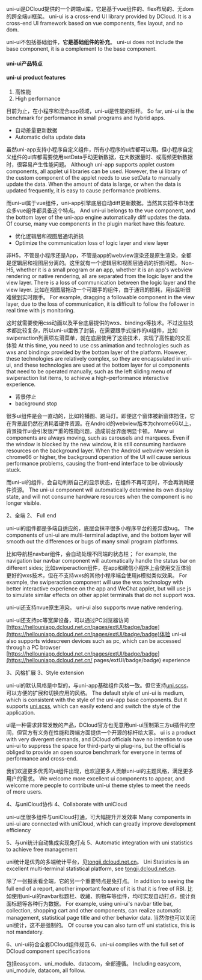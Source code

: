 uni-ui是DCloud提供的一个跨端ui库，它是基于vue组件的、flex布局的、无dom的跨全端ui框架。
uni-ui is a cross-end UI library provided by DCloud. It is a cross-end UI framework based on vue components, flex layout, and no dom.

uni-ui不包括基础组件，**它是基础组件的补充**。
uni-ui does not include the base component, it is a complement to the base component.

#### uni-ui产品特点
#### uni-ui product features

1. 高性能
1. High performance

目前为止，在小程序和混合app领域，uni-ui是性能的标杆。
So far, uni-ui is the benchmark for performance in small programs and hybrid apps.

- 自动差量更新数据
- Automatic delta update data

虽然uni-app支持小程序自定义组件，所有小程序的ui库都可以用。但小程序自定义组件的ui库都需要使用setData手动更新数据，在大数据量时、或高频更新数据时，很容易产生性能问题。
Although uni-app supports applet custom components, all applet ui libraries can be used. However, the ui library of the custom component of the applet needs to use setData to manually update the data. When the amount of data is large, or when the data is updated frequently, it is easy to cause performance problems.

而uni-ui属于vue组件，uni-app引擎底层自动diff更新数据。当然其实插件市场里众多vue组件都具备这个特点。
And uni-ui belongs to the vue component, and the bottom layer of the uni-app engine automatically diff updates the data. Of course, many vue components in the plugin market have this feature.

- 优化逻辑层和视图层通讯折损
- Optimize the communication loss of logic layer and view layer

非H5，不管是小程序还是App，不管是app的webview渲染还是原生渲染，全都是逻辑层和视图层分离的。这里就有一个逻辑层和视图层通讯的折损问题。
Non-H5, whether it is a small program or an app, whether it is an app's webview rendering or native rendering, all are separated from the logic layer and the view layer. There is a loss of communication between the logic layer and the view layer.
比如在视图层拖动一个可跟手的组件，由于通讯的损耗，用js监听很难做到实时跟手。
For example, dragging a followable component in the view layer, due to the loss of communication, it is difficult to follow the follower in real time with js monitoring.

这时就需要使用css动画以及平台底层提供的wxs、bindingx等技术。不过这些技术都比较复杂，所以uni-ui里做了封装，在需要跟手式操作的ui组件，比如swiperaction列表项左滑菜单，就在底层使用了这些技术，实现了高性能的交互体验
At this time, you need to use css animation and technologies such as wxs and bindingx provided by the bottom layer of the platform. However, these technologies are relatively complex, so they are encapsulated in uni-ui, and these technologies are used at the bottom layer for ui components that need to be operated manually, such as the left sliding menu of swiperaction list items, to achieve a high-performance interactive experience.

- 背景停止
- background stop

很多ui组件是会一直动的，比如轮播图、跑马灯。即便这个窗体被新窗体挡住，它在背景层仍然在消耗着硬件资源。在Android的webview版本为chrome66以上，背景操作ui会引发很严重的性能问题，造成前台界面明显卡顿。
Many ui components are always moving, such as carousels and marquees. Even if the window is blocked by the new window, it is still consuming hardware resources on the background layer. When the Android webview version is chrome66 or higher, the background operation of the UI will cause serious performance problems, causing the front-end interface to be obviously stuck.

而uni-ui的组件，会自动判断自己的显示状态，在组件不再可见时，不会再消耗硬件资源。
The uni-ui component will automatically determine its own display state, and will not consume hardware resources when the component is no longer visible.

2、全端
2、 Full end

uni-ui的组件都是多端自适应的，底层会抹平很多小程序平台的差异或bug。
The components of uni-ui are multi-terminal adaptive, and the bottom layer will smooth out the differences or bugs of many small program platforms.

比如导航栏navbar组件，会自动处理不同端的状态栏；
For example, the navigation bar navbar component will automatically handle the status bar on different sides;
比如swiperaction组件，在app和微信小程序上会使用交互体验更好的wxs技术，但在不支持wxs的其他小程序端会使用js模拟类似效果。
For example, the swiperaction component will use the wxs technology with better interactive experience on the app and WeChat applet, but will use js to simulate similar effects on other applet terminals that do not support wxs.

uni-ui还支持nvue原生渲染。
uni-ui also supports nvue native rendering.

uni-ui还支持pc等宽屏设备，可以通过PC浏览器访问[https://hellouniapp.dcloud.net.cn/pages/extUI/badge/badge](https://hellouniapp.dcloud.net.cn/pages/extUI/badge/badge)体验
uni-ui also supports widescreen devices such as pc, which can be accessed through a PC browser [https://hellouniapp.dcloud.net.cn/pages/extUI/badge/badge](https://hellouniapp.dcloud.net.cn/ pages/extUI/badge/badge) experience

3、风格扩展
3、Style extension

uni-ui的默认风格是中型的，与uni-app基础组件风格一致。但它支持[uni.scss](https://uniapp.dcloud.io/collocation/uni-scss)，可以方便的扩展和切换应用的风格。
The default style of uni-ui is medium, which is consistent with the style of the uni-app base components. But it supports [uni.scss](https://uniapp.dcloud.io/collocation/uni-scss), which can easily extend and switch the style of the application.

ui是一种需求非常发散的产品，DCloud官方也无意用uni-ui压制第三方ui插件的空间，但官方有义务在性能和跨端方面提供一个开源的标杆给大家。
ui is a product with very divergent demands, and DCloud officials have no intention to use uni-ui to suppress the space for third-party ui plug-ins, but the official is obliged to provide an open source benchmark for everyone in terms of performance and cross-end.

我们欢迎更多优秀的ui组件出现，也欢迎更多人贡献uni-ui的主题风格，满足更多用户的需求。
We welcome more excellent ui components to appear, and welcome more people to contribute uni-ui theme styles to meet the needs of more users.

4、与uniCloud协作
4、Collaborate with uniCloud

uni-ui里很多组件与uniCloud打通，可大幅提升开发效率
Many components in uni-ui are connected with uniCloud, which can greatly improve development efficiency

5、与uni统计自动集成实现免打点
5、Automatic integration with uni statistics to achieve free management

uni统计是优秀的多端统计平台，见[tongji.dcloud.net.cn](https://tongji.dcloud.net.cn)。
Uni Statistics is an excellent multi-terminal statistical platform, see [tongji.dcloud.net.cn](https://tongji.dcloud.net.cn).

除了一张报表看全端，它的另一个重要特点是免打点。
In addition to seeing the full end of a report, another important feature of it is that it is free of RBI.
比如使用uni-ui的navbar标题栏、收藏、购物车等组件，均可实现自动打点，统计页面标题等各种行为数据。
For example, using uni-ui's navbar title bar, collection, shopping cart and other components, can realize automatic management, statistical page title and other behavior data.
当然你也可以关闭uni统计，这不是强制的。
Of course you can also turn off uni statistics, this is not mandatory.

6、uni-ui符合全套DCloud组件规范
6、uni-ui complies with the full set of DCloud component specifications

包括easycom、uni_module、datacom，全部遵循。
Including easycom, uni_module, datacom, all follow.


